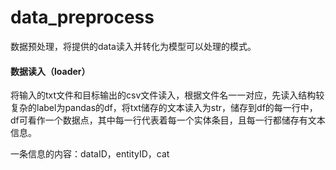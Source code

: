 # data_preprocess

数据预处理，将提供的data读入并转化为模型可以处理的模式。

#### 数据读入（loader）

将输入的txt文件和目标输出的csv文件读入，根据文件名一一对应，先读入结构较复杂的label为pandas的df，将txt储存的文本读入为str，储存到df的每一行中，df可看作一个数据点，其中每一行代表着每一个实体条目，且每一行都储存有文本信息。

一条信息的内容：dataID，entityID，cat